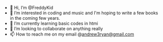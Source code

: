 - 👋 Hi, I’m @FreddyKid
- 👀 I’m interested in coding and music and I'm hoping to write a few books in the coming few years.
- 🌱 I’m currently learning basic codes in htmi 
- 💞️ I’m looking to collaborate on anything really
- 📫 How to reach me on my email @andrew3ryan@gmail.com

<!---
FreddyKid/FreddyKid is a ✨ special ✨ repository because its `README.md` (this file) appears on your GitHub profile.
You can click the Preview link to take a look at your changes.
--->

